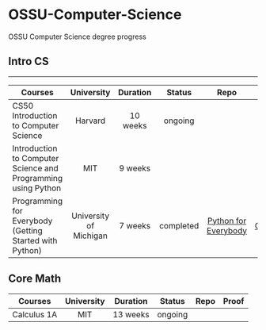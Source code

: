 # OSSU-Computer-Science
OSSU Computer Science degree progress

## Intro CS
__________________________________________________
| Courses  | University | Duration | Status | Repo | Proof |
| -------- | :-: | :-: |:-: |:-: |:-: |
| CS50 Introduction to Computer Science|Harvard| 10 weeks | ongoing|
| Introduction to Computer Science and Programming using Python|MIT|9 weeks|
| Programming for Everybody (Getting Started with Python)| University of Michigan | 7 weeks|completed|[Python for Everybody](https://github.com/aglaiak/Books-and-Courses/tree/main/Python%20for%20Everybody)|[Certificate](https://coursera.org/share/f2d22aac5fc916148e0dd4397fb25805)

## Core Math

| Courses  | University | Duration | Status | Repo | Proof |
| -------- | :-: | :-: |:-: |:-: |:-: |
| Calculus 1A|MIT| 13 weeks | ongoing|

